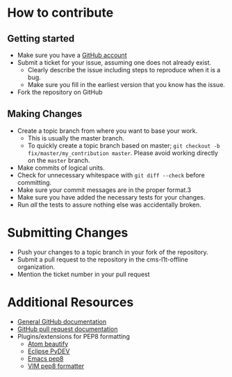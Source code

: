 # How to contribute

## Getting started
* Make sure you have a [GitHub account](https://github.com/signup/free)
* Submit a ticket for your issue, assuming one does not already exist.
  * Clearly describe the issue including steps to reproduce when it is a bug.
  * Make sure you fill in the earliest version that you know has the issue.
* Fork the repository on GitHub

## Making Changes
 * Create a topic branch from where you want to base your work.
    * This is usually the master branch.
    * To quickly create a topic branch based on master; `git checkout -b fix/master/my_contribution master`.
    Please avoid working directly on the `master` branch.
* Make commits of logical units.
* Check for unnecessary whitespace with `git diff --check` before committing.
* Make sure your commit messages are in the proper format.3
* Make sure you have added the necessary tests for your changes.
* Run _all_ the tests to assure nothing else was accidentally broken.

# Submitting Changes

 * Push your changes to a topic branch in your fork of the repository.
 * Submit a pull request to the repository in the cms-l1t-offline organization.
 * Mention the ticket number in your pull request

# Additional Resources
* [General GitHub documentation](https://help.github.com/)
* [GitHub pull request documentation](https://help.github.com/articles/creating-a-pull-request/)
* Plugins/extensions for PEP8 formatting
  * [Atom beautify](https://atom.io/packages/atom-beautify)
  * [Eclipse PyDEV](http://www.pydev.org/)
  * [Emacs pep8](http://avilpage.com/2015/05/automatically-pep8-your-python-code.html)
  * [VIM pep8 formatter](https://github.com/nvie/vim-flake8)
